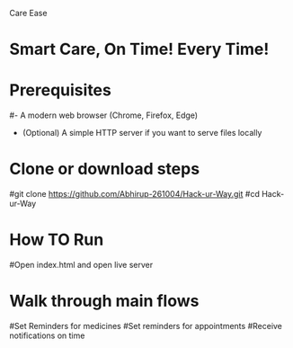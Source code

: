Care Ease
# Smart Care, On Time! Every Time!

# Prerequisites
#- A modern web browser (Chrome, Firefox, Edge)  
- (Optional) A simple HTTP server if you want to serve files locally

# Clone or download steps
#git clone https://github.com/Abhirup-261004/Hack-ur-Way.git
#cd Hack-ur-Way

# How TO Run
#Open index.html and open live server

# Walk through main flows
#Set Reminders for medicines 
#Set reminders for appointments
#Receive notifications on time 